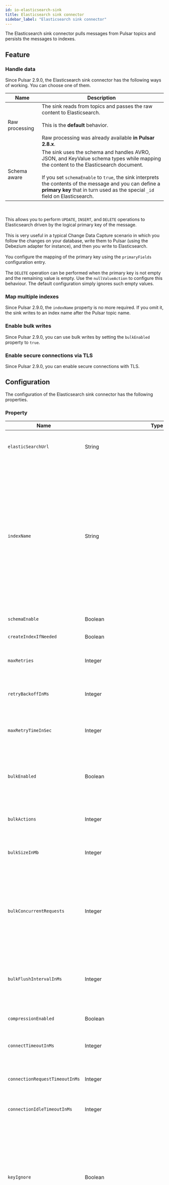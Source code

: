 ```yaml
---
id: io-elasticsearch-sink
title: Elasticsearch sink connector
sidebar_label: "Elasticsearch sink connector"
---
```


The Elasticsearch sink connector pulls messages from Pulsar topics and persists the messages to indexes.


## Feature 

### Handle data
		
Since Pulsar 2.9.0, the Elasticsearch sink connector has the following ways of
working. You can choose one of them.

Name | Description
---|---|
Raw processing | The sink reads from topics and passes the raw content to Elasticsearch. <br /><br /> This is the **default** behavior. <br /><br /> Raw processing was already available **in Pulsar 2.8.x**.
Schema aware | The sink uses the schema and handles AVRO, JSON, and KeyValue schema types while mapping the content to the Elasticsearch document.<br /><br /> If you set `schemaEnable` to `true`, the sink interprets the contents of the message and you can define a **primary key** that in turn used as the special `_id` field on Elasticsearch.
<br /><br /> This allows you to perform `UPDATE`, `INSERT`, and `DELETE` operations
to Elasticsearch driven by the logical primary key of the message.<br /><br /> This
is very useful in a typical Change Data Capture scenario in which you follow the
changes on your database, write them to Pulsar (using the Debezium adapter for
instance), and then you write to Elasticsearch.<br /><br /> You configure the
mapping of the primary key using the `primaryFields` configuration
entry.<br /><br />The `DELETE` operation can be performed when the primary key is
not empty and the remaining value is empty. Use the `nullValueAction` to
configure this behaviour. The default configuration simply ignores such empty
values.
		
### Map multiple indexes
		
Since Pulsar 2.9.0, the `indexName` property is no more required. If you omit it, the sink writes to an index name after the Pulsar topic name.
		
### Enable bulk writes
		
Since Pulsar 2.9.0, you can use bulk writes by setting the `bulkEnabled` property to `true`.
		
### Enable secure connections via TLS
		
Since Pulsar 2.9.0, you can enable secure connections with TLS.  

## Configuration

The configuration of the Elasticsearch sink connector has the following properties.

### Property

| Name | Type|Required | Default | Description 
|------|----------|----------|---------|-------------|
| `elasticSearchUrl` | String| true |" " (empty string)| The URL of elastic search cluster to which the connector connects. |
| `indexName` | String| false |" " (empty string)| The index name to which the connector writes messages. The default value is the topic name. It accepts date formats in the name to support event time based index with the pattern `%{+<date-format>}`. For example, suppose the event time of the record is 1645182000000L, the indexName is `logs-%{+yyyy-MM-dd}`, then the formatted index name would be `logs-2022-02-18`. |
| `schemaEnable` | Boolean | false | false | Turn on the Schema Aware mode. |
| `createIndexIfNeeded` | Boolean | false | false | Manage index if missing. |
| `maxRetries` | Integer | false | 1 | The maximum number of retries for elasticsearch requests. Use -1 to disable it.  |
| `retryBackoffInMs` | Integer | false | 100 | The base time to wait when retrying an Elasticsearch request (in milliseconds). |
| `maxRetryTimeInSec` | Integer| false | 86400 | The maximum retry time interval in seconds for retrying an elasticsearch request. |
| `bulkEnabled` | Boolean | false | false | Enable the elasticsearch bulk processor to flush write requests based on the number or size of requests, or after a given period. |
| `bulkActions` | Integer | false | 1000 | The maximum number of actions per elasticsearch bulk request. Use -1 to disable it. |
| `bulkSizeInMb` | Integer | false |5 | The maximum size in megabytes of elasticsearch bulk requests. Use -1 to disable it. |
| `bulkConcurrentRequests` | Integer | false | 0 | The maximum number of in flight elasticsearch bulk requests. The default 0 allows the execution of a single request. A value of 1 means 1 concurrent request is allowed to be executed while accumulating new bulk requests. |
| `bulkFlushIntervalInMs` | Integer | false | -1 | The maximum period of time to wait for flushing pending writes when bulk writes are enabled. Default is -1 meaning not set. |
| `compressionEnabled` | Boolean | false |false | Enable elasticsearch request compression. |
| `connectTimeoutInMs` | Integer | false |5000 | The elasticsearch client connection timeout in milliseconds. |
| `connectionRequestTimeoutInMs` | Integer | false |1000 | The time in milliseconds for getting a connection from the elasticsearch connection pool. |
| `connectionIdleTimeoutInMs` | Integer | false |5 | Idle connection timeout to prevent a read timeout. |
| `keyIgnore` | Boolean | false |true | Whether to ignore the record key to build the Elasticsearch document `_id`. If primaryFields is defined, the connector extract the primary fields from the payload to build the document `_id` If no primaryFields are provided, elasticsearch auto generates a random document `_id`. |
| `primaryFields` | String | false | "id" | The comma separated ordered list of field names used to build the Elasticsearch document `_id` from the record value. If this list is a singleton, the field is converted as a string. If this list has 2 or more fields, the generated `_id` is a string representation of a JSON array of the field values. |
| `nullValueAction` | enum (IGNORE,DELETE,FAIL) | false | IGNORE | How to handle records with null values, possible options are IGNORE, DELETE or FAIL. Default is IGNORE the message. |
| `malformedDocAction` | enum (IGNORE,WARN,FAIL) | false | FAIL | How to handle elasticsearch rejected documents due to some malformation. Possible options are IGNORE, DELETE or FAIL. Default is FAIL the Elasticsearch document. |
| `stripNulls` | Boolean | false |true | If stripNulls is false, elasticsearch _source includes 'null' for empty fields (for example {"foo": null}), otherwise null fields are stripped. |
| `socketTimeoutInMs` | Integer | false |60000 | The socket timeout in milliseconds waiting to read the elasticsearch response. |
| `typeName` | String | false | "_doc" | The type name to which the connector writes messages to. <br /><br /> The value should be set explicitly to a valid type name other than "_doc" for Elasticsearch version before 6.2, and left to default otherwise. |
| `indexNumberOfShards` | int| false |1| The number of shards of the index. |
| `indexNumberOfReplicas` | int| false |1 | The number of replicas of the index. |
| `username` | String| false |" " (empty string)| The username used by the connector to connect to the elastic search cluster. <br /><br />If `username` is set, then `password` should also be provided. |
| `password` | String| false | " " (empty string)|The password used by the connector to connect to the elastic search cluster. <br /><br />If `username` is set, then `password` should also be provided.  |
| `ssl` | ElasticSearchSslConfig | false |  | Configuration for TLS encrypted communication |
| `compatibilityMode` | enum (AUTO,ELASTICSEARCH,ELASTICSEARCH_7,OPENSEARCH) | AUTO |  | Specify compatibility mode with the ElasticSearch cluster. `AUTO` value will try to auto detect the correct compatibility mode to use. Use `ELASTICSEARCH_7` if the target cluster is running ElasticSearch 7 or prior. Use `ELASTICSEARCH` if the target cluster is running ElasticSearch 8 or higher. Use `OPENSEARCH` if the target cluster is running OpenSearch. |
| `token` | String| false | " " (empty string)|The token used by the connector to connect to the ElasticSearch cluster. Only one between basic/token/apiKey authentication mode must be configured. |
| `apiKey` | String| false | " " (empty string)|The apiKey used by the connector to connect to the ElasticSearch cluster. Only one between basic/token/apiKey authentication mode must be configured. |

### Definition of ElasticSearchSslConfig structure:

| Name | Type|Required | Default | Description
|------|----------|----------|---------|-------------|
| `enabled` | Boolean| false | false | Enable SSL/TLS. |
| `hostnameVerification` | Boolean| false | true | Whether or not to validate node hostnames when using SSL. |
| `truststorePath` | String| false |" " (empty string)| The path to the truststore file. |
| `truststorePassword` | String| false |" " (empty string)| Truststore password. |
| `keystorePath` | String| false |" " (empty string)| The path to the keystore file. |
| `keystorePassword` | String| false |" " (empty string)| Keystore password. |
| `cipherSuites` | String| false |" " (empty string)| SSL/TLS cipher suites. |
| `protocols` | String| false |"TLSv1.2" | Comma separated list of enabled SSL/TLS protocols. |

## Example

Before using the Elasticsearch sink connector, you need to create a configuration file through one of the following methods.

### Configuration

#### For Elasticsearch After 6.2

* JSON 

  ```json
  
  {
     "configs": {
        "elasticSearchUrl": "http://localhost:9200",
        "indexName": "my_index",
        "username": "scooby",
        "password": "doobie"
     }
  }
  
  ```

* YAML

  ```yaml
  
  configs:
      elasticSearchUrl: "http://localhost:9200"
      indexName: "my_index"
      username: "scooby"
      password: "doobie"
  
  ```

#### For Elasticsearch Before 6.2

* JSON 

  ```json
  
  {
      "elasticSearchUrl": "http://localhost:9200",
      "indexName": "my_index",
      "typeName": "doc",
      "username": "scooby",
      "password": "doobie"
  }
  
  ```

* YAML

  ```yaml
  
  configs:
      elasticSearchUrl: "http://localhost:9200"
      indexName: "my_index"
      typeName: "doc"
      username: "scooby"
      password: "doobie"
  
  ```

### Usage

1. Start a single node Elasticsearch cluster.

   ```bash
   
   $ docker run -p 9200:9200 -p 9300:9300 \
       -e "discovery.type=single-node" \
       docker.elastic.co/elasticsearch/elasticsearch:7.13.3
   
   ```

2. Start a Pulsar service locally in standalone mode.

   ```bash
   
   $ bin/pulsar standalone
   
   ```

   Make sure the NAR file is available at `connectors/pulsar-io-elastic-search-@pulsar:version@.nar`.

3. Start the Pulsar Elasticsearch connector in local run mode using one of the following methods.
   * Use the **JSON** configuration as shown previously. 

       ```bash
       
       $ bin/pulsar-admin sinks localrun \
           --archive connectors/pulsar-io-elastic-search-@pulsar:version@.nar \
           --tenant public \
           --namespace default \
           --name elasticsearch-test-sink \
           --sink-config '{"elasticSearchUrl":"http://localhost:9200","indexName": "my_index","username": "scooby","password": "doobie"}' \
           --inputs elasticsearch_test
       
       ```

   * Use the **YAML** configuration file as shown previously.

       ```bash
       
       $ bin/pulsar-admin sinks localrun \
           --archive connectors/pulsar-io-elastic-search-@pulsar:version@.nar \
           --tenant public \
           --namespace default \
           --name elasticsearch-test-sink \
           --sink-config-file elasticsearch-sink.yml \
           --inputs elasticsearch_test
       
       ```

4. Publish records to the topic.

   ```bash
   
   $ bin/pulsar-client produce elasticsearch_test --messages "{\"a\":1}"
   
   ```

5. Check documents in Elasticsearch.
   
   * refresh the index

       ```bash
       
           $ curl -s http://localhost:9200/my_index/_refresh
       
       ```

 
   * search documents

       ```bash
       
           $ curl -s http://localhost:9200/my_index/_search
       
       ```

       You can see the record that published earlier has been successfully written into Elasticsearch.

       ```json
       
       {"took":2,"timed_out":false,"_shards":{"total":1,"successful":1,"skipped":0,"failed":0},"hits":{"total":{"value":1,"relation":"eq"},"max_score":1.0,"hits":[{"_index":"my_index","_type":"_doc","_id":"FSxemm8BLjG_iC0EeTYJ","_score":1.0,"_source":{"a":1}}]}}
       
       ```

